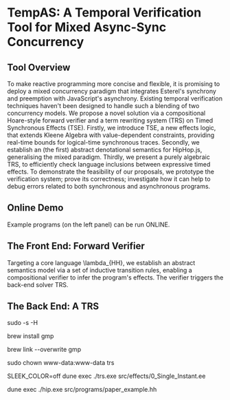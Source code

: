 # TempAS: A Temporal Verification Tool for Mixed Async-Sync Concurrency

## Tool Overview

To make reactive programming more concise and flexible, it is promising to deploy a mixed concurrency paradigm that integrates Esterel's synchrony and preemption with JavaScript's asynchrony. Existing temporal verification techniques haven't been designed to handle such a blending of two concurrency models. We propose a novel solution via a compositional Hoare-style forward verifier and a term rewriting system (TRS) on Timed Synchronous Effects (TSE). Firstly, we introduce TSE, a new effects logic, that extends Kleene Algebra with value-dependent constraints, providing real-time bounds for logical-time synchronous traces. Secondly, we establish an (the first) abstract denotational semantics for HipHop.js, generalising the mixed paradigm. Thirdly, we present a purely algebraic TRS, to efficiently check language inclusions between expressive timed effects. To demonstrate the feasibility of our proposals, we prototype the verification system; prove its correctness; investigate how it can help to debug errors related to both synchronous and asynchronous programs.


## Online Demo 

Example programs (on the left panel) can be run ONLINE.


## The Front End: Forward Verifier

Targeting a core language \lambda_{HH}, we establish an abstract semantics model via a set of inductive transition rules, enabling a compositional verifier to infer the program's effects. The verifier triggers the back-end solver TRS.


## The Back End: A TRS


sudo -s -H

brew install gmp

brew link --overwrite gmp

sudo chown www-data:www-data trs


SLEEK_COLOR=off dune exec ./trs.exe src/effects/0_Single_Instant.ee

dune exec ./hip.exe src/programs/paper_example.hh





